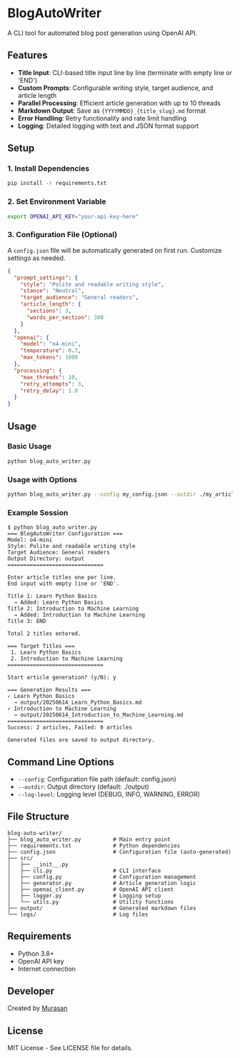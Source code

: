 # BlogAutoWriter

A CLI tool for automated blog post generation using OpenAI API.

## Features

- **Title Input**: CLI-based title input line by line (terminate with empty line or 'END')
- **Custom Prompts**: Configurable writing style, target audience, and article length
- **Parallel Processing**: Efficient article generation with up to 10 threads
- **Markdown Output**: Save as `{YYYYMMDD}_{title_slug}.md` format
- **Error Handling**: Retry functionality and rate limit handling
- **Logging**: Detailed logging with text and JSON format support

## Setup

### 1. Install Dependencies

```bash
pip install -r requirements.txt
```

### 2. Set Environment Variable

```bash
export OPENAI_API_KEY="your-api-key-here"
```

### 3. Configuration File (Optional)

A `config.json` file will be automatically generated on first run. Customize settings as needed.

```json
{
  "prompt_settings": {
    "style": "Polite and readable writing style",
    "stance": "Neutral",
    "target_audience": "General readers",
    "article_length": {
      "sections": 3,
      "words_per_section": 300
    }
  },
  "openai": {
    "model": "o4-mini",
    "temperature": 0.7,
    "max_tokens": 1000
  },
  "processing": {
    "max_threads": 10,
    "retry_attempts": 3,
    "retry_delay": 1.0
  }
}
```

## Usage

### Basic Usage

```bash
python blog_auto_writer.py
```

### Usage with Options

```bash
python blog_auto_writer.py --config my_config.json --outdir ./my_articles --log-level DEBUG
```

### Example Session

```
$ python blog_auto_writer.py
=== BlogAutoWriter Configuration ===
Model: o4-mini
Style: Polite and readable writing style
Target Audience: General readers
Output Directory: output
==============================

Enter article titles one per line.
End input with empty line or 'END'.

Title 1: Learn Python Basics
  → Added: Learn Python Basics
Title 2: Introduction to Machine Learning
  → Added: Introduction to Machine Learning
Title 3: END

Total 2 titles entered.

=== Target Titles ===
 1. Learn Python Basics
 2. Introduction to Machine Learning
==============================

Start article generation? (y/N): y

=== Generation Results ===
✓ Learn Python Basics
  → output/20250614_Learn_Python_Basics.md
✓ Introduction to Machine Learning
  → output/20250614_Introduction_to_Machine_Learning.md
==============================
Success: 2 articles, Failed: 0 articles

Generated files are saved to output directory.
```

## Command Line Options

- `--config`: Configuration file path (default: config.json)
- `--outdir`: Output directory (default: ./output)
- `--log-level`: Logging level (DEBUG, INFO, WARNING, ERROR)

## File Structure

```
blog-auto-writer/
├── blog_auto_writer.py          # Main entry point
├── requirements.txt             # Python dependencies
├── config.json                  # Configuration file (auto-generated)
├── src/
│   ├── __init__.py
│   ├── cli.py                   # CLI interface
│   ├── config.py                # Configuration management
│   ├── generator.py             # Article generation logic
│   ├── openai_client.py         # OpenAI API client
│   ├── logger.py                # Logging setup
│   └── utils.py                 # Utility functions
├── output/                      # Generated markdown files
└── logs/                        # Log files
```

## Requirements

- Python 3.8+
- OpenAI API key
- Internet connection

## Developer

Created by [Murasan](https://murasan-net.com/)

## License

MIT License - See LICENSE file for details.